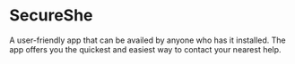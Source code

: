 # SecureShe
A user-friendly app that can be availed by anyone who has it installed. The app offers you the quickest and easiest way to contact your nearest help.

